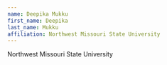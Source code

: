 ```yaml
---
name: Deepika Mukku
first_name: Deepika
last_name: Mukku
affiliation: Northwest Missouri State University
---
```


Northwest Missouri State University
